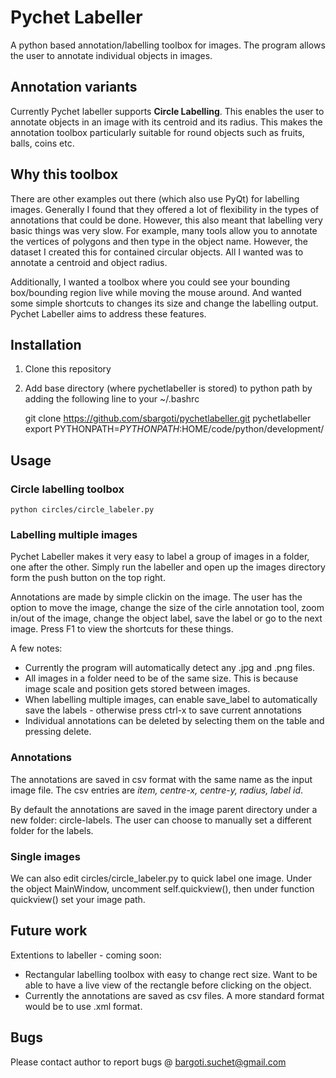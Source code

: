 # Pychet Labeller
A python based annotation/labelling toolbox for images. The program allows the user to
annotate individual objects in images.

## Annotation variants
Currently Pychet labeller supports **Circle Labelling**. This enables the user to
annotate objects in an image with its centroid and its radius. This makes the
annotation toolbox particularly suitable for round objects such as fruits,
balls, coins etc.

## Why this toolbox
There are other examples out there (which also use PyQt) for labelling images.
Generally I found that they offered a lot of flexibility in the types of annotations
that could be done. However, this also meant that labelling very basic things
was very slow. For example, many tools allow you to annotate the vertices of
polygons and then type in the object name. However, the dataset I created this
for contained circular objects. All I wanted was to annotate a centroid and
object radius.

Additionally, I wanted a toolbox where you could see your bounding box/bounding
region live while moving the mouse around. And wanted some simple shortcuts to
changes its size and change the labelling output. Pychet Labeller aims to
address these features.

## Installation
1. Clone this repository
2. Add base directory (where pychetlabeller is stored) to python path by adding the following line to your ~/.bashrc

    git clone https://github.com/sbargoti/pychetlabeller.git pychetlabeller
    export PYTHONPATH=$PYTHONPATH:$HOME/code/python/development/

## Usage
### Circle labelling toolbox
    python circles/circle_labeler.py

### Labelling multiple images
Pychet Labeller makes it very easy to label a group of images in a folder, one
after the other. Simply run the labeller and open up the images directory form the push button on
the top right.

Annotations are made by simple clickin on the image. The user has the option to
move the image, change the size of the cirle annotation tool, zoom in/out of the
image, change the object label, save the label or go to the next image. Press F1
to view the shortcuts for these things.

A few notes:
* Currently the program will automatically detect any .jpg and .png files.
* All images in a folder need to be of the same size. This is because image
  scale and position gets stored between images.
* When labelling multiple images, can enable save_label to automatically save
  the labels - otherwise press ctrl-x to save current annotations
* Individual annotations can be deleted by selecting them on the table and
  pressing delete.

### Annotations
The annotations are saved in csv format with the same name as the input image
file. The csv entries are *item, centre-x, centre-y, radius, label id*.

By default the annotations are saved in the image parent directory under a new
folder: circle-labels. The user can choose to manually set a different folder
for the labels.

### Single images
We can also edit circles/circle_labeler.py to quick label one image. Under the object
MainWindow, uncomment self.quickview(), then under function quickview() set your
image path.

## Future work
Extentions to labeller - coming soon:
* Rectangular labelling toolbox with easy to change rect size. Want to be able
  to have a live view of the rectangle before clicking on the object.
* Currently the annotations are saved as csv files. A more standard format would
  be to use .xml format.

## Bugs
Please contact author to report bugs @ bargoti.suchet@gmail.com
